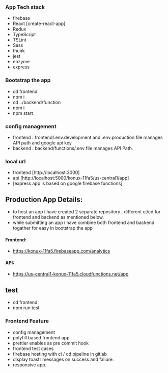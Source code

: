 ### App Tech stack
- firebase
- React [create-react-app]
- Redux
- TypeScript
- TSLint
- Sass
- thunk
- jest
- enzyme
- express

### Bootstrap the app
- cd frontend
- npm i
- cd ../backend/function
- npm i
- npm start

### config management
- frontend  : frontend/.env.development and .env.production file manages API path and google api key
- backend : backend/functions/.env file manages API Path.

### local url
- frontend [http://localhost:3000]
- api [http://localhost:5000/konux-11fa5/us-central1/app]
- [express app is based on google firebase functions]

## Production App Details:
- to host an app i have created 2 separate repository , different ci/cd for frontend and backend as mentioned below.
- while submitting an app i have combine both frontend and backend togather for easy in bootstrap the app

#### Frontend:
- https://konux-11fa5.firebaseapp.com/analytics

#### API:
- https://us-central1-konux-11fa5.cloudfunctions.net/app

## test 
- cd frontend
- npm run test

### Frontend Feature
- config management
- polyfill based frontend app
- prettier enables as pre commit hook
- frontend test cases
- firebase hosting with ci / cd pipeline in gitlab
- display toastr messages on success and faliure.
- responsive app.
